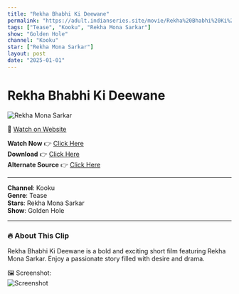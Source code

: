 ```yaml
---
title: "Rekha Bhabhi Ki Deewane"
permalink: "https://adult.indianseries.site/movie/Rekha%20Bhabhi%20Ki%20Deewane"
tags: ["Tease", "Kooku", "Rekha Mona Sarkar"]
show: "Golden Hole"
channel: "Kooku"
star: ["Rekha Mona Sarkar"]
layout: post
date: "2025-01-01"
---
```


# Rekha Bhabhi Ki Deewane

![Rekha Mona Sarkar](https://shorts.desisins.com/wp-content/uploads/2024/06/Golden-Hole-Rekha-Mona-Kooku-DesiSins.com_.jpg)

🔗 [Watch on Website](https://adult.indianseries.site/movie/Rekha%20Bhabhi%20Ki%20Deewane)

**Watch Now** 👉 [Click Here](https://adult.indianseries.site/movie/Rekha%20Bhabhi%20Ki%20Deewane)  
**Download** 👉 [Click Here](https://adult.indianseries.site/movie/Rekha%20Bhabhi%20Ki%20Deewane)  
**Alternate Source** 👉 [Click Here](https://adult.indianseries.site/movie/Rekha%20Bhabhi%20Ki%20Deewane)

---

**Channel**: Kooku  
**Genre**: Tease  
**Stars**: Rekha Mona Sarkar  
**Show**: Golden Hole

---

### 🔥 About This Clip

Rekha Bhabhi Ki Deewane is a bold and exciting short film featuring Rekha Mona Sarkar. Enjoy a passionate story filled with desire and drama.
 
🖼️ Screenshot:  
![Screenshot](https://shorts.desisins.com/wp-content/uploads/2024/06/Golden-Hole-Rekha-Mona-Kooku-DesiSins.com_.jpg)
